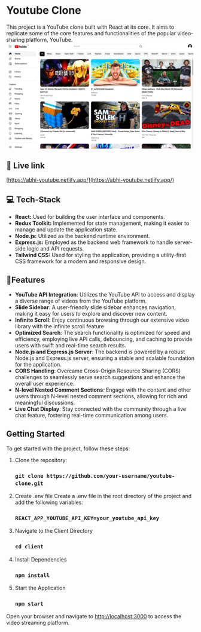 # Youtube Clone
This project is a YouTube clone built with React at its core. It aims to replicate some of the core features and functionalities of the popular video-sharing platform, YouTube.
![Home page](./src/imgs/Screenshot%20from%202023-08-15%2016-55-19.png)

## 🔗 Live link
[https://abhi-youtube.netlify.app/](https://abhi-youtube.netlify.app/)

## 💻 Tech-Stack 

- **React:** Used for building the user interface and components.
- **Redux Toolkit:** Implemented for state management, making it easier to manage and update the application state.
- **Node.js:** Utilized as the backend runtime environment.
- **Express.js:** Employed as the backend web framework to handle server-side logic and API requests.
- **Tailwind CSS:** Used for styling the application, providing a utility-first CSS framework for a modern and responsive design.

## 📓Features 
- **YouTube API Integration**: Utilizes the YouTube API to access and display a diverse range of videos from the YouTube platform.
- **Slide Sidebar**: A user-friendly slide sidebar enhances navigation, making it easy for users to explore and discover new content.
- **Infinite Scroll**: Enjoy continuous browsing through our extensive video library with the infinite scroll feature
- **Optimized Search**: The search functionality is optimized for speed and efficiency, employing live API calls, debouncing, and caching to provide users with swift and real-time search results.
- **Node.js and Express.js Server**: The backend is powered by a robust Node.js and Express.js server, ensuring a stable and scalable foundation for the application.
- **CORS Handling**: Overcame Cross-Origin Resource Sharing (CORS) challenges to seamlessly serve search suggestions and enhance the overall user experience.
- **N-level Nested Comment Sections**: Engage with the content and other users through N-level nested comment sections, allowing for rich and meaningful discussions.
- **Live Chat Display**: Stay connected with the community through a live chat feature, fostering real-time communication among users.


## Getting Started

To get started with the project, follow these steps:

1. Clone the repository:
    ### `git clone https://github.com/your-username/youtube-clone.git`

2. Create .env file
   Create a .env file in the root directory of the project and add the following variables:
   ### `REACT_APP_YOUTUBE_API_KEY=your_youtube_api_key`

3. Navigate to the Client Directory
   ### `cd client`

4. Install Dependencies
   ### `npm install`

5. Start the Application
   ### `npm start`

Open your browser and navigate to [http://localhost:3000](http://localhost:3000) to access the video streaming platform.

